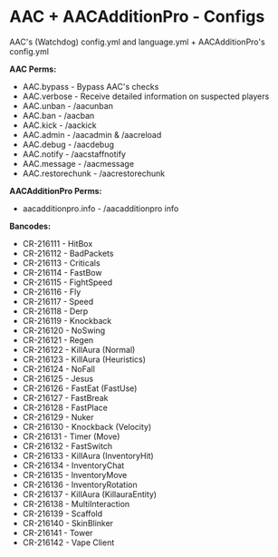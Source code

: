 # AAC + AACAdditionPro - Configs
AAC's (Watchdog) config.yml and language.yml + AACAdditionPro's config.yml

**AAC Perms:**
+ AAC.bypass - Bypass AAC's checks
+ AAC.verbose - Receive detailed information on suspected players
+ AAC.unban - /aacunban
+ AAC.ban - /aacban
+ AAC.kick - /aackick
+ AAC.admin - /aacadmin & /aacreload
+ AAC.debug - /aacdebug
+ AAC.notify - /aacstaffnotify
+ AAC.message - /aacmessage
+ AAC.restorechunk - /aacrestorechunk

**AACAdditionPro Perms:**
+ aacadditionpro.info - /aacadditionpro info

**Bancodes:**
+ CR-216111 - HitBox
+ CR-216112 - BadPackets
+ CR-216113 - Criticals
+ CR-216114 - FastBow
+ CR-216115 - FightSpeed
+ CR-216116 - Fly
+ CR-216117 - Speed
+ CR-216118 - Derp
+ CR-216119 - Knockback
+ CR-216120 - NoSwing
+ CR-216121 - Regen
+ CR-216122 - KillAura (Normal)
+ CR-216123 - KillAura (Heuristics)
+ CR-216124 - NoFall
+ CR-216125 - Jesus
+ CR-216126 - FastEat (FastUse)
+ CR-216127 - FastBreak
+ CR-216128 - FastPlace
+ CR-216129 - Nuker
+ CR-216130 - Knockback (Velocity)
+ CR-216131 - Timer (Move)
+ CR-216132 - FastSwitch
+ CR-216133 - KillAura (InventoryHit)
+ CR-216134 - InventoryChat
+ CR-216135 - InventoryMove
+ CR-216136 - InventoryRotation
+ CR-216137 - KillAura (KillauraEntity)
+ CR-216138 - MultiInteraction
+ CR-216139 - Scaffold
+ CR-216140 - SkinBlinker
+ CR-216141 - Tower
+ CR-216142 - Vape Client